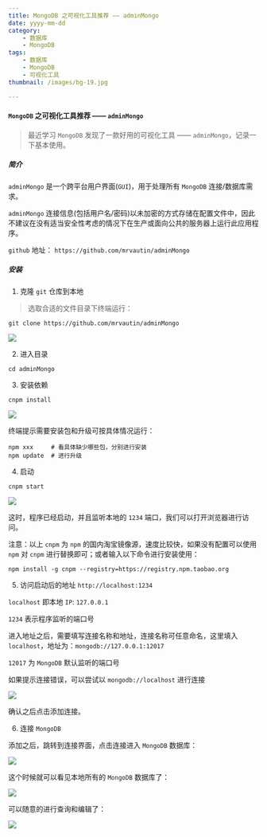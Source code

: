 ```yaml
---
title: MongoDB 之可视化工具推荐 —— adminMongo
date: yyyy-mm-dd
category:
    - 数据库
    - MongoDB 
tags:
    - 数据库
    - MongoDB
    - 可视化工具
thumbnail: /images/bg-19.jpg

---
```


#### `MongoDB` 之可视化工具推荐 —— `adminMongo`

> 最近学习 `MongoDB` 发现了一款好用的可视化工具 —— `adminMongo`，记录一下基本使用。

<!-- more -->

##### 简介

`adminMongo` 是一个跨平台用户界面(`GUI`)，用于处理所有 `MongoDB` 连接/数据库需求。

`adminMongo` 连接信息(包括用户名/密码)以未加密的方式存储在配置文件中，因此不建议在没有适当安全性考虑的情况下在生产或面向公共的服务器上运行此应用程序。

`github` 地址： `https://github.com/mrvautin/adminMongo`

##### 安装

1. 克隆 `git` 仓库到本地

> 选取合适的文件目录下终端运行：

```shell
git clone https://github.com/mrvautin/adminMongo
```

![](http://ww1.sinaimg.cn/large/9c62a0cfly1g5ul87q9tuj20vo08mjuw.jpg)

2. 进入目录

```shell
cd adminMongo
```

3. 安装依赖

```shell
cnpm install
```

![](http://ww1.sinaimg.cn/large/9c62a0cfly1g5ul8vzr6xj20vo0dagpw.jpg)

终端提示需要安装包和升级可按具体情况运行：

```shell
npm xxx     # 看具体缺少哪些包，分别进行安装
npm update  # 进行升级
```

4. 启动

```shell
cnpm start
```

![](http://ww1.sinaimg.cn/large/9c62a0cfly1g5ul9f9cowj20vo08q40e.jpg)

这时，程序已经启动，并且监听本地的 `1234` 端口，我们可以打开浏览器进行访问。

注意：以上 `cnpm` 为 `npm` 的国内淘宝镜像源，速度比较快，如果没有配置可以使用 `npm` 对 `cnpm` 进行替换即可；或者输入以下命令进行安装使用：

```shell
npm install -g cnpm --registry=https://registry.npm.taobao.org
```

5. 访问启动后的地址 `http://localhost:1234`

`localhost` 即本地 `IP`: `127.0.0.1`

`1234` 表示程序监听的端口号

进入地址之后，需要填写连接名称和地址，连接名称可任意命名，这里填入 `localhost`，地址为：`mongodb://127.0.0.1:12017`

`12017` 为 `MongoDB` 默认监听的端口号

如果提示连接错误，可以尝试以 `mongodb://localhost` 进行连接

![](http://ww1.sinaimg.cn/large/9c62a0cfly1g5ulq8u3vaj21z40l80vc.jpg)

确认之后点击添加连接。

6. 连接 `MongoDB`

添加之后，跳转到连接界面，点击连接进入 `MongoDB` 数据库：

![](http://ww1.sinaimg.cn/large/9c62a0cfly1g5ulrayqebj21z40pgdja.jpg)

这个时候就可以看见本地所有的 `MongoDB` 数据库了：

![](http://ww1.sinaimg.cn/large/9c62a0cfly1g5ulsi4a2nj21z40z0tfr.jpg)

可以随意的进行查询和编辑了：

![](http://ww1.sinaimg.cn/large/9c62a0cfly1g5ulsru5m0j21z412446i.jpg)

